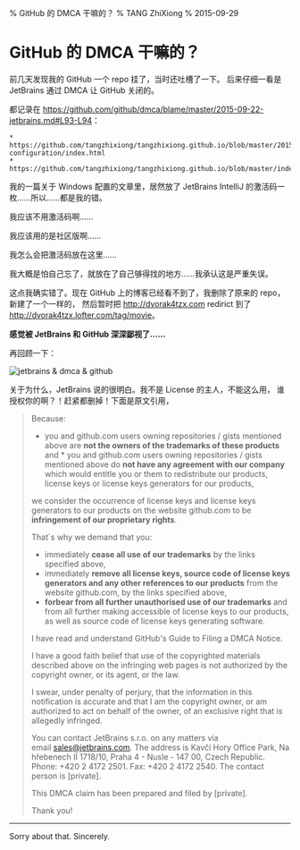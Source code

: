 % GitHub 的 DMCA 干嘛的？
% TANG ZhiXiong
% 2015-09-29

GitHub 的 DMCA 干嘛的？
======================

前几天发现我的 GitHub 一个 repo 挂了，当时还吐槽了一下。
后来仔细一看是 JetBrains 通过 DMCA 让 GitHub 关闭的。

都记录在 <https://github.com/github/dmca/blame/master/2015-09-22-jetbrains.md#L93-L94>：

```plain
* https://github.com/tangzhixiong/tangzhixiong.github.io/blob/master/2015/02/20/windows-configuration/index.html
* https://github.com/tangzhixiong/tangzhixiong.github.io/blob/master/index.html
```

我的一篇关于 Windows 配置的文章里，居然放了 JetBrains IntelliJ 的激活码一枚……所以……都是我的错。

我应该不用激活码啊……

我应该用的是社区版啊……

我怎么会把激活码放在这里……

我大概是怕自己忘了，就放在了自己够得找的地方……我承认这是严重失误。

这点我确实错了。现在 GitHub 上的博客已经看不到了，我删除了原来的 repo，新建了一个一样的，
然后暂时把 <http://dvorak4tzx.com> redirict 到了 <http://dvorak4tzx.lofter.com/tag/movie>。

**感觉被 JetBrains 和 GitHub 深深鄙视了……**

再回顾一下：

![jetbrains & dmca & github](http://gnat-tang-shared-image.qiniudn.com/dcma.png)

关于为什么，JetBrains 说的很明白。我不是 License 的主人，不能这么用，
谁授权你的啊？！赶紧都删掉！下面是原文引用，

> Because:
>
> * you and github.com users owning repositories / gists mentioned above are
> **not the owners of the trademarks of these products** and * you and
> github.com users owning repositories / gists mentioned above do **not have
> any agreement with our company** which would entitle you or them to
> redistribute our products, license keys or license keys generators for our
> products,
>
> we consider the occurrence of license keys and license keys generators to our
> products on the website github.com to be **infringement of our proprietary
> rights**.
>
> That´s why we demand that you:
>
> * immediately **cease all use of our trademarks** by the links specified above,
> * immediately **remove all license keys, source code of license keys generators and 
>   any other references to our products** from the website github.com, by the links specified above,
> * **forbear from all further unauthorised use of our trademarks** and from all further
>   making accessible of license keys to our products, as well as source code of license keys generating software.
>
> I have read and understand GitHub's Guide to Filing a DMCA Notice.
>
> I have a good faith belief that use of the copyrighted materials described
> above on the infringing web pages is not authorized by the copyright owner,
> or its agent, or the law.
>
> I swear, under penalty of perjury, that the information in this notification
> is accurate and that I am the copyright owner, or am authorized to act on
> behalf of the owner, of an exclusive right that is allegedly infringed.
> 
> You can contact JetBrains s.r.o. on any matters via
> email [sales@jetbrains.com](mailto:sales@jetbrains.com). The address is Kavčí
> Hory Office Park, Na hřebenech II 1718/10, Praha 4 - Nusle - 147 00, Czech
> Republic. Phone: +420 2 4172 2501. Fax: +420 2 4172 2540. The contact person
> is [private].
>
> This DMCA claim has been prepared and filed by [private].
>
> Thank you!

---

Sorry about that. Sincerely.
